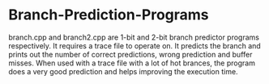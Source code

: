 # Branch-Prediction-Programs
branch.cpp and branch2.cpp are 1-bit and 2-bit branch predictor programs respectively. It requires a trace file to operate on.
It predicts the branch and prints out the number of correct predictions, wrong prediction and buffer misses. When used with a trace file with a lot of hot brances, the program does a very good prediction and helps improving the execution time.

